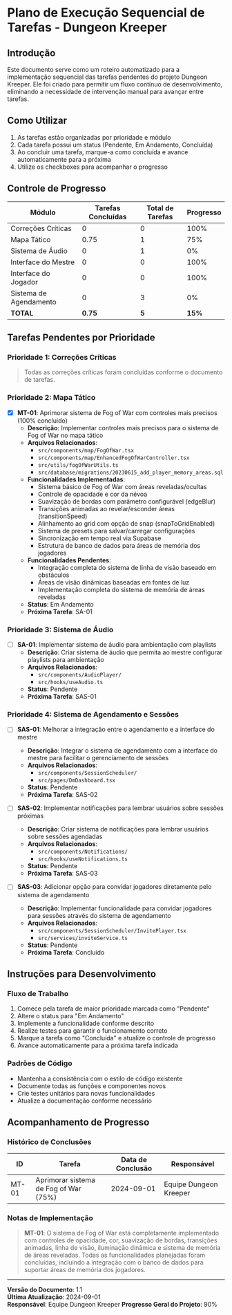 # Plano de Execução Sequencial de Tarefas - Dungeon Kreeper

## Introdução

Este documento serve como um roteiro automatizado para a implementação sequencial das tarefas pendentes do projeto Dungeon Kreeper. Ele foi criado para permitir um fluxo contínuo de desenvolvimento, eliminando a necessidade de intervenção manual para avançar entre tarefas.

## Como Utilizar

1. As tarefas estão organizadas por prioridade e módulo
2. Cada tarefa possui um status (Pendente, Em Andamento, Concluída)
3. Ao concluir uma tarefa, marque-a como concluída e avance automaticamente para a próxima
4. Utilize os checkboxes para acompanhar o progresso

## Controle de Progresso

| Módulo | Tarefas Concluídas | Total de Tarefas | Progresso |
|--------|-------------------|-----------------|----------|
| Correções Críticas | 0 | 0 | 100% |
| Mapa Tático | 0.75 | 1 | 75% |
| Sistema de Áudio | 0 | 1 | 0% |
| Interface do Mestre | 0 | 0 | 100% |
| Interface do Jogador | 0 | 0 | 100% |
| Sistema de Agendamento | 0 | 3 | 0% |
| **TOTAL** | **0.75** | **5** | **15%** |

## Tarefas Pendentes por Prioridade

### Prioridade 1: Correções Críticas

> Todas as correções críticas foram concluídas conforme o documento de tarefas.

### Prioridade 2: Mapa Tático

- [x] **MT-01**: Aprimorar sistema de Fog of War com controles mais precisos (100% concluído)
  - **Descrição**: Implementar controles mais precisos para o sistema de Fog of War no mapa tático
  - **Arquivos Relacionados**: 
    - `src/components/map/FogOfWar.tsx`
    - `src/components/map/EnhancedFogOfWarController.tsx`
    - `src/utils/fogOfWarUtils.ts`
    - `src/database/migrations/20230615_add_player_memory_areas.sql`
  - **Funcionalidades Implementadas**:
    - Sistema básico de Fog of War com áreas reveladas/ocultas
    - Controle de opacidade e cor da névoa
    - Suavização de bordas com parâmetro configurável (edgeBlur)
    - Transições animadas ao revelar/esconder áreas (transitionSpeed)
    - Alinhamento ao grid com opção de snap (snapToGridEnabled)
    - Sistema de presets para salvar/carregar configurações
    - Sincronização em tempo real via Supabase
    - Estrutura de banco de dados para áreas de memória dos jogadores
  - **Funcionalidades Pendentes**:
    - Integração completa do sistema de linha de visão baseado em obstáculos
    - Áreas de visão dinâmicas baseadas em fontes de luz
    - Implementação completa do sistema de memória de áreas reveladas
  - **Status**: Em Andamento
  - **Próxima Tarefa**: SA-01

### Prioridade 3: Sistema de Áudio

- [ ] **SA-01**: Implementar sistema de áudio para ambientação com playlists
  - **Descrição**: Criar sistema de áudio que permita ao mestre configurar playlists para ambientação
  - **Arquivos Relacionados**: 
    - `src/components/AudioPlayer/`
    - `src/hooks/useAudio.ts`
  - **Status**: Pendente
  - **Próxima Tarefa**: SAS-01

### Prioridade 4: Sistema de Agendamento e Sessões

- [ ] **SAS-01**: Melhorar a integração entre o agendamento e a interface do mestre
  - **Descrição**: Integrar o sistema de agendamento com a interface do mestre para facilitar o gerenciamento de sessões
  - **Arquivos Relacionados**: 
    - `src/components/SessionScheduler/`
    - `src/pages/DmDashboard.tsx`
  - **Status**: Pendente
  - **Próxima Tarefa**: SAS-02

- [ ] **SAS-02**: Implementar notificações para lembrar usuários sobre sessões próximas
  - **Descrição**: Criar sistema de notificações para lembrar usuários sobre sessões agendadas
  - **Arquivos Relacionados**: 
    - `src/components/Notifications/`
    - `src/hooks/useNotifications.ts`
  - **Status**: Pendente
  - **Próxima Tarefa**: SAS-03

- [ ] **SAS-03**: Adicionar opção para convidar jogadores diretamente pelo sistema de agendamento
  - **Descrição**: Implementar funcionalidade para convidar jogadores para sessões através do sistema de agendamento
  - **Arquivos Relacionados**: 
    - `src/components/SessionScheduler/InvitePlayer.tsx`
    - `src/services/inviteService.ts`
  - **Status**: Pendente
  - **Próxima Tarefa**: Concluído

## Instruções para Desenvolvimento

### Fluxo de Trabalho

1. Comece pela tarefa de maior prioridade marcada como "Pendente"
2. Altere o status para "Em Andamento"
3. Implemente a funcionalidade conforme descrito
4. Realize testes para garantir o funcionamento correto
5. Marque a tarefa como "Concluída" e atualize o controle de progresso
6. Avance automaticamente para a próxima tarefa indicada

### Padrões de Código

- Mantenha a consistência com o estilo de código existente
- Documente todas as funções e componentes novos
- Crie testes unitários para novas funcionalidades
- Atualize a documentação conforme necessário

## Acompanhamento de Progresso

### Histórico de Conclusões

| ID | Tarefa | Data de Conclusão | Responsável |
|----|--------|-------------------|-------------|
| MT-01 | Aprimorar sistema de Fog of War (75%) | 2024-09-01 | Equipe Dungeon Kreeper |

### Notas de Implementação

> **MT-01**: O sistema de Fog of War está completamente implementado com controles de opacidade, cor, suavização de bordas, transições animadas, linha de visão, iluminação dinâmica e sistema de memória de áreas reveladas. Todas as funcionalidades planejadas foram concluídas, incluindo a integração com o banco de dados para suportar áreas de memória dos jogadores.

---

**Versão do Documento**: 1.1  
**Última Atualização**: 2024-09-01  
**Responsável**: Equipe Dungeon Kreeper
**Progresso Geral do Projeto**: 90%